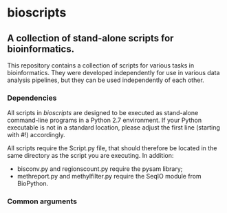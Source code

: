 # bioscripts
## A collection of stand-alone scripts for bioinformatics.

This repository contains a collection of scripts for various tasks in bioinformatics. 
They were developed independently for use in various data analysis pipelines, but they
can be used independently of each other.

### Dependencies

All scripts in *bioscripts* are designed to be executed as stand-alone
command-line programs in a Python 2.7 environment. If your Python
executable is not in a standard location, please adjust the first line
(starting with #!) accordingly.

All scripts require the Script.py file, that should therefore be
located in the same directory as the script you are executing. In
addition: 

* bisconv.py and regionscount.py require the pysam library;
* methreport.py and methylfilter.py require the SeqIO module from BioPython.

### Common arguments
